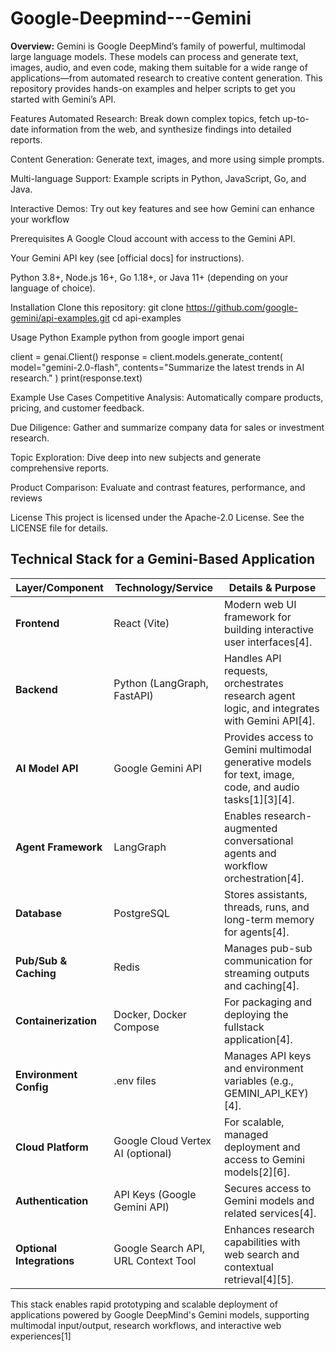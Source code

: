 # Google-Deepmind---Gemini

**Overview:**
Gemini is Google DeepMind’s family of powerful, multimodal large language models. These models can process and generate text, images, audio, and even code, making them suitable for a wide range of applications—from automated research to creative content generation. This repository provides hands-on examples and helper scripts to get you started with Gemini’s API.

Features
Automated Research: Break down complex topics, fetch up-to-date information from the web, and synthesize findings into detailed reports.

Content Generation: Generate text, images, and more using simple prompts.

Multi-language Support: Example scripts in Python, JavaScript, Go, and Java.

Interactive Demos: Try out key features and see how Gemini can enhance your workflow

Prerequisites
A Google Cloud account with access to the Gemini API.

Your Gemini API key (see [official docs] for instructions).

Python 3.8+, Node.js 16+, Go 1.18+, or Java 11+ (depending on your language of choice).

Installation
Clone this repository:
git clone https://github.com/google-gemini/api-examples.git
cd api-examples

Usage
Python Example
python
from google import genai

client = genai.Client()
response = client.models.generate_content(
    model="gemini-2.0-flash",
    contents="Summarize the latest trends in AI research."
)
print(response.text)

Example Use Cases
Competitive Analysis: Automatically compare products, pricing, and customer feedback.

Due Diligence: Gather and summarize company data for sales or investment research.

Topic Exploration: Dive deep into new subjects and generate comprehensive reports.

Product Comparison: Evaluate and contrast features, performance, and reviews

License
This project is licensed under the Apache-2.0 License. See the LICENSE file for details.

## Technical Stack for a Gemini-Based Application

| Layer/Component        | Technology/Service                        | Details & Purpose                                                                                     |
|------------------------|-------------------------------------------|------------------------------------------------------------------------------------------------------|
| **Frontend**           | React (Vite)                              | Modern web UI framework for building interactive user interfaces[4].                                 |
| **Backend**            | Python (LangGraph, FastAPI)               | Handles API requests, orchestrates research agent logic, and integrates with Gemini API[4].          |
| **AI Model API**       | Google Gemini API                         | Provides access to Gemini multimodal generative models for text, image, code, and audio tasks[1][3][4]. |
| **Agent Framework**    | LangGraph                                 | Enables research-augmented conversational agents and workflow orchestration[4].                      |
| **Database**           | PostgreSQL                                | Stores assistants, threads, runs, and long-term memory for agents[4].                                |
| **Pub/Sub & Caching**  | Redis                                     | Manages pub-sub communication for streaming outputs and caching[4].                                  |
| **Containerization**   | Docker, Docker Compose                    | For packaging and deploying the fullstack application[4].                                            |
| **Environment Config** | .env files                                | Manages API keys and environment variables (e.g., GEMINI_API_KEY)[4].                                |
| **Cloud Platform**     | Google Cloud Vertex AI (optional)         | For scalable, managed deployment and access to Gemini models[2][6].                                  |
| **Authentication**     | API Keys (Google Gemini API)              | Secures access to Gemini models and related services[4].                                             |
| **Optional Integrations** | Google Search API, URL Context Tool    | Enhances research capabilities with web search and contextual retrieval[4][5].                       |

This stack enables rapid prototyping and scalable deployment of applications powered by Google DeepMind's Gemini models, supporting multimodal input/output, research workflows, and interactive web experiences[1] 
